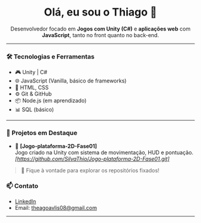 <h1 align="center">Olá, eu sou o Thiago 👋</h1>

<p align="center">
  Desenvolvedor focado em <strong>Jogos com Unity (C#)</strong> e <strong>aplicações web</strong> com <strong>JavaScript</strong>, tanto no front quanto no back-end.
</p>

---

### 🛠️ Tecnologias e Ferramentas
- 🎮 Unity | C#
- 🌐 JavaScript (Vanilla, básico de frameworks)
- 🧰 HTML, CSS
- ⚙️ Git & GitHub
- 📦 Node.js (em aprendizado)
- 📊 SQL (básico)

---

### 📌 Projetos em Destaque

- 🎯 **[Jogo-plataforma-2D-Fase01]**  
  Jogo criado na Unity com sistema de movimentação, HUD e pontuação.  
  _[https://github.com/SilvaThio/Jogo-plataforma-2D-Fase01.git]_

> 📌 Fique à vontade para explorar os repositórios fixados!

### 📫 Contato
- [LinkedIn](https://www.linkedin.com/in/thiago-silva-23dev)
- Email: theagoavlis08@gmail.com

---
